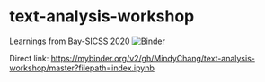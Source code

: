 # text-analysis-workshop

Learnings from Bay-SICSS 2020
[![Binder](https://mybinder.org/badge_logo.svg)](https://mybinder.org/v2/gh/MindyChang/text-analysis-workshop/master?filepath=index.ipynb)

Direct link:
https://mybinder.org/v2/gh/MindyChang/text-analysis-workshop/master?filepath=index.ipynb

